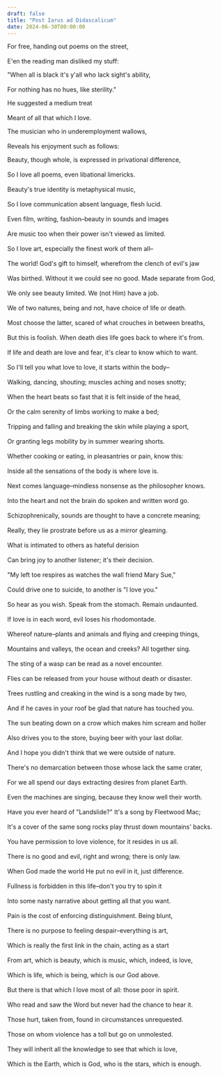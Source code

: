 ```yaml
---
draft: false
title: "Post Iarus ad Didascalicum"
date: 2024-06-30T00:00:00
---
```


For free, handing out poems on the street, <br>  
E'en the reading man disliked my stuff: <br>  

"When all is black it's y'all who lack sight's ability, <br>  
For nothing has no hues, like sterility." <br>  

He suggested a medium treat <br>  
Meant of all that which I love. <br>  

The musician who in underemployment wallows, <br>  
Reveals his enjoyment such as follows: <br>  

Beauty, though whole, is expressed in privational difference, <br>  
So I love all poems, even libational limericks. <br>  
Beauty's true identity is metaphysical music, <br>  
So I love communication absent language, flesh lucid. <br>  
Even film, writing, fashion–beauty in sounds and images <br>  
Are music too when their power isn't viewed as limited. <br>  
So I love art, especially the finest work of them all– <br>  
The world! God's gift to himself, wherefrom the clench of evil's jaw <br>  
Was birthed. Without it we could see no good. Made separate from God, <br>  
We only see beauty limited. We (not Him) have a job. <br>  
We of two natures, being and not, have choice of life or death. <br>  
Most choose the latter, scared of what crouches in between breaths, <br>  
But this is foolish. When death dies life goes back to where it's from. <br>  
If life and death are love and fear, it's clear to know which to want. <br>  
So I'll tell you what love to love, it starts within the body– <br>  
Walking, dancing, shouting; muscles aching and noses snotty; <br>  
When the heart beats so fast that it is felt inside of the head, <br>  
Or the calm serenity of limbs working to make a bed; <br>  
Tripping and falling and breaking the skin while playing a sport, <br>  
Or granting legs mobility by in summer wearing shorts. <br>  
Whether cooking or eating, in pleasantries or pain, know this: <br>  
Inside all the sensations of the body is where love is. <br>  
Next comes language–mindless nonsense as the philosopher knows. <br>  
Into the heart and not the brain do spoken and written word go. <br>  
Schizophrenically, sounds are thought to have a concrete meaning; <br>  
Really, they lie prostrate before us as a mirror gleaming. <br>  
What is intimated to others as hateful derision <br>  
Can bring joy to another listener; it's their decision. <br>  
"My left toe respires as watches the wall friend Mary Sue," <br>  
Could drive one to suicide, to another is "I love you." <br>  
So hear as you wish. Speak from the stomach. Remain undaunted. <br>  
If love is in each word, evil loses his rhodomontade. <br>  
Whereof nature–plants and animals and flying and creeping things, <br>  
Mountains and valleys, the ocean and creeks? All together sing. <br>  
The sting of a wasp can be read as a novel encounter. <br>  
Flies can be released from your house without death or disaster. <br>  
Trees rustling and creaking in the wind is a song made by two, <br>  
And if he caves in your roof be glad that nature has touched you. <br>  
The sun beating down on a crow which makes him scream and holler <br>  
Also drives you to the store, buying beer with your last dollar. <br>  
And I hope you didn't think that we were outside of nature.<br>  
There's no demarcation between those whose lack the same crater, <br>  
For we all spend our days extracting desires from planet Earth. <br>  
Even the machines are singing, because they know well their worth. <br>  
Have you ever heard of "Landslide?" It's a song by Fleetwood Mac; <br>  
It's a cover of the same song rocks play thrust down mountains' backs. <br>  
You have permission to love violence, for it resides in us all. <br>  
There is no good and evil, right and wrong; there is only law. <br>  
When God made the world He put no evil in it, just difference. <br>  
Fullness is forbidden in this life–don't you try to spin it <br>  
Into some nasty narrative about getting all that you want. <br>  
Pain is the cost of enforcing distinguishment. Being blunt, <br>  
There is no purpose to feeling despair–everything is art, <br>  
Which is really the first link in the chain, acting as a start <br>  
From art, which is beauty, which is music, which, indeed, is love, <br>  
Which is life, which is being, which is our God above. <br>  
But there is that which I love most of all: those poor in spirit. <br>  
Who read and saw the Word but never had the chance to hear it. <br>  
Those hurt, taken from, found in circumstances unrequested. <br>  
Those on whom violence has a toll but go on unmolested. <br>  
They will inherit all the knowledge to see that which is love, <br>  
Which is the Earth, which is God, who is the stars, which is enough. 
